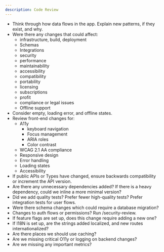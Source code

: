 ```yaml
---
description: Code Review
---
```

- Think through how data flows in the app. Explain new patterns, if they exist, and why.
- Were there any changes that could affect:
	- infrastructure, build, deployment
	- Schemas
	- Integrations
	- security
	- performance
	- maintainability
	- accessibility
	- compatibility
	- portability
	- licensing
	- subscriptions
	- profit
	- compliance or legal issues
	- Offline support
- Consider empty, loading error, and offline states.
- Review front-end changes for:
	- A11y 
		- keyboard navigation
		- Focus management
		- ARIA roles
		- Color contrast
	- WCAG 2.1 AA compliance
	- Responsive design
	- Error handling
	- Loading states
	- Accessibility
- If public APIs or Types have changed, ensure backwards compatibility or increment the API version.
- Are there any unnecessary dependencies added? If there is a heavy dependency, could we inline a more minimal version?
- Did we add quality tests? Prefer fewer high-quality tests? Prefer integration tests for user flows.
- Were there schema changes which could require a database migration?
- Changes to auth flows or permissions? Run /security-review.
- If feature flags are set up, does this change require adding a new one?
- If I18N is set up, are the strings added localized, and new routes internationalized?
- Are there places we should use caching?
- Are we missing critical O11y or logging on backend changes?
- Are we missing any important metrics?

